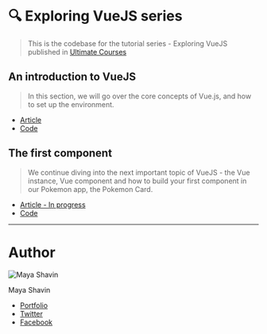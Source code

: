 # 🔍 Exploring VueJS series
> This is the codebase for the tutorial series - Exploring VueJS published in [Ultimate Courses](https://ultimatecourses.com/blog)

## An introduction to VueJS
> In this section, we will go over the core concepts of Vue.js, and how to set up the environment.

* [Article](https://ultimatecourses.com/blog/exploring-vuejs-an-introduction-to-vuejs)
* [Code](https://github.com/mayashavin/exploring-vue-tutorials/tree/master/introduction)

## The first component
> We continue diving into the next important topic of VueJS - the Vue instance, Vue component and how to build your first component in our Pokemon app, the Pokemon Card.

* [Article - In progress]()
* [Code](https://github.com/mayashavin/exploring-vue-tutorials/tree/master/first-component)

---
# Author

![Maya Shavin](https://res.cloudinary.com/mayashavin/image/upload/w_192,ar_1:1,c_fill,g_auto/v1563702999/mayashavin_1.jpg)

Maya Shavin
* [Portfolio](https://mayashavin.com)
* [Twitter](https://twitter.com/mayashavin)
* [Facebook](https://facebook.com/mayashavin)
